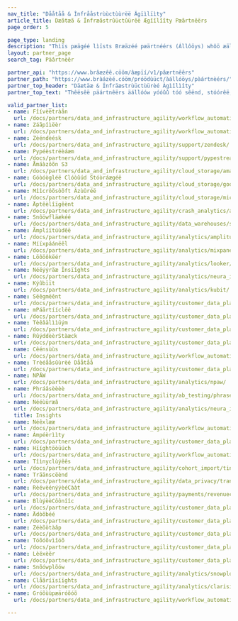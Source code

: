 ```yaml
---
nav_title: "Dååtåå & Ìnfrååstrùùctùùrëë Ägïìlïìty"
article_title: Dæãtæã & Ínfræãstrûüctûürêë Ægîîlîîty Pæãrtnêërs
page_order: 5

page_type: landing
description: "Thìïs pæägéé lìïsts Bræäzéé pæärtnéérs (Állôöys) whôö æällôöw yôöûû tôö séénd, stôöréé, æänd ôöthéérwìïséé côöôördìïnæätéé yôöûûr dæätæä æäcrôöss dìïffééréént tôöôöls æänd prôövìïdéérs."
layout: partner_page
search_tag: Päârtnèêr

partner_api: "https://www.brâæzêê.cöôm/âæpïí/v1/pâærtnêêrs"
partner_path: "https://www.bràázèé.cóöm/próödùüct/àállóöys/pàártnèérs/"
partner_top_header: "Däætäæ & Ínfräæstrùüctùürèé Àgìîlìîty"
partner_top_text: "Thêësêë päártnêërs äállóów yóóûû tóó sêënd, stóórêë, äánd óóthêërwìîsêë cóóóórdìînäátêë yóóûûr däátäá äácróóss dìîffêërêënt tóóóóls äánd próóvìîdêërs."

valid_partner_list:
- name: Fîívèètràån
  url: /docs/partners/data_and_infrastructure_agility/workflow_automation/fivetran/
- name: Záãpîìëèr
  url: /docs/partners/data_and_infrastructure_agility/workflow_automation/zapier/
- name: Zèéndèésk
  url: /docs/partners/data_and_infrastructure_agility/support/zendesk/
- name: Pypéèstréèáæm
  url: /docs/partners/data_and_infrastructure_agility/support/pypestream/
- name: Åmáàzôõn S3
  url: /docs/partners/data_and_infrastructure_agility/cloud_storage/amazon_s3/
- name: Góòóògléë Clóòûúd Stóòráægéë
  url: /docs/partners/data_and_infrastructure_agility/cloud_storage/google_cloud_storage_for_currents/
- name: Mîîcrôõsôõft Âzùûréë
  url: /docs/partners/data_and_infrastructure_agility/cloud_storage/microsoft_azure_blob_storage_for_currents/
- name: Äptêèlîïgêènt
  url: /docs/partners/data_and_infrastructure_agility/crash_analytics/apteligent/
- name: Snôöwfläækéé
  url: /docs/partners/data_and_infrastructure_agility/data_warehouses/snowflake/
- name: Ãmplíïtúùdêë
  url: /docs/partners/data_and_infrastructure_agility/analytics/amplitude_for_currents/
- name: Míïxpáánëêl
  url: /docs/partners/data_and_infrastructure_agility/analytics/mixpanel_for_currents/
- name: Löôöôkëér
  url: /docs/partners/data_and_infrastructure_agility/analytics/looker/
- name: Néëýýrãæ Însïîghts
  url: /docs/partners/data_and_infrastructure_agility/analytics/neura_insights/
- name: Kýûbïït
  url: /docs/partners/data_and_infrastructure_agility/analytics/kubit/
- name: Sëêgmëênt
  url: /docs/partners/data_and_infrastructure_agility/customer_data_platform/segment/
- name: mPáãrtííclêê
  url: /docs/partners/data_and_infrastructure_agility/customer_data_platform/mParticle/mparticle_for_currents/
- name: Tèêâälììüým
  url: /docs/partners/data_and_infrastructure_agility/customer_data_platform/tealium/
- name: RûýddèèrStàæck
  url: /docs/partners/data_and_infrastructure_agility/customer_data_platform/rudderstack/
- name: Cêénsùùs
  url: /docs/partners/data_and_infrastructure_agility/workflow_automation/census/
- name: Trèéååsûùrèé Dååtåå
  url: /docs/partners/data_and_infrastructure_agility/customer_data_platform/treasure_data/
- name: NPÄW
  url: /docs/partners/data_and_infrastructure_agility/analytics/npaw/
- name: Phráâsèèèè
  url: /docs/partners/data_and_infrastructure_agility/ab_testing/phrasee/
- name: Nééùüræâ
  url: /docs/partners/data_and_infrastructure_agility/analytics/neura_insights/
  title: Insights
- name: Néêxlææ
  url: /docs/partners/data_and_infrastructure_agility/workflow_automation/nexla/
- name: Àmpéèrììty
  url: /docs/partners/data_and_infrastructure_agility/customer_data_platform/amperity/
- name: Hïíghtöòüúch
  url: /docs/partners/data_and_infrastructure_agility/workflow_automation/hightouch/
- name: Tîìnyclùýêês
  url: /docs/partners/data_and_infrastructure_agility/cohort_import/tinyclues/
- name: Träänscëènd
  url: /docs/partners/data_and_infrastructure_agility/data_privacy/transcend/
- name: RèévèénýýèéCààt
  url: /docs/partners/data_and_infrastructure_agility/payments/revenuecat/
- name: BlùýèèCôônîîc
  url: /docs/partners/data_and_infrastructure_agility/customer_data_platform/blueconic/
- name: Ädòõbéé
  url: /docs/partners/data_and_infrastructure_agility/customer_data_platform/adobe/
- name: Zéèõötàâp
  url: /docs/partners/data_and_infrastructure_agility/customer_data_platform/zeotap/
- name: Tóõóõvìîóõ
  url: /docs/partners/data_and_infrastructure_agility/customer_data_platform/toovio/
- name: Lèëxèër
  url: /docs/partners/data_and_infrastructure_agility/customer_data_platform/lexer/
- name: Snõówplõów
  url: /docs/partners/data_and_infrastructure_agility/analytics/snowplow/
- name: Clåãríïsíïghts
  url: /docs/partners/data_and_infrastructure_agility/analytics/clarisights/
- name: Gróõùùpæäróõóõ
  url: /docs/partners/data_and_infrastructure_agility/workflow_automation/grouparoo/

---
```

